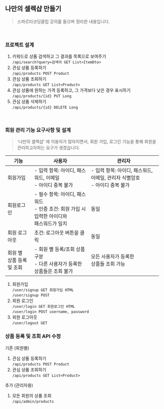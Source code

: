 ## 나만의 셀렉샵 만들기

> 스파르타코딩클럽 강의를 들으며 정리한 내용입니다.

<br>

### 프로젝트 설계

1. 키워드로 상품 검색하고 그 결과를 목록으로 보여주기<br>
`/api/search?query=검색어 GET List<ItemDto>`
2. 관심 상품 등록하기<br>
`/api/products POST Product`
3. 관심 상품 조회하기<br>
`/api/products GET List<Product>`
4. 관심 상품에 원하는 가격 등록하고, 그 가격보다 낮은 경우 표시하기<br>
`/api/products/{id} PUT Long`
5. 관심 상품 삭제하기<br>
`/api/products/{id} DELETE Long`

<br>

### 회원 관리 기능 요구사항 및 설계

>'나만의 셀렉샵' 에 이용자가 많아지면서, 회원 가입, 
> 로그인 기능을 통해 회원을 관리하고자하는 요구가 생겼습니다.

|기능|사용자|관리자|
|------|---|---|
|회원가입|- 입력 항목: 아이디, 패스워드, 이메일<br>- 아이디 중복 불가|- 입력 항목: 아이디, 패스워드, 이메일, 관리자 식별암호<br>- 아이디 중복 불가|
|회원로그인|- 필수 항목: 아이디, 패스워드<br>- 인증 조건: 회원 가입 시 입력한 아이디와<br> 패스워드가 일치|동일|
|회원 로그아웃|조건: 로그아웃 버튼을 클릭|동일|
|회원 별 <br>상품 등록 및 조회|- 회원 별 등록/조회 상품 구분<br>- 다른 사용자가 등록한 상품들은 조회 불가|모든 사용자가 등록한 <br>상품들 조회 가능|


1. 회원가입<br>
`/user/signup GET 회원가입 HTML`<br>
`/user/signup POST `
2. 회원 로그인<br>
`/user/login GET 회원로그인 HTML`<br>
`/user/login POST username, password`
3. 회원 로그아웃<br>
`/user/logout GET`

### 상품 등록 및 조회 API 수정

기존 (회원별)
1. 관심 상품 등록하기<br>
`/api/products POST Product`
2. 관심 상품 조회하기<br>
`/api/products GET List<Product>`

추가 (관리자용)
1. 모든 회원의 상품 조회<br>
`/api/admin/products`
